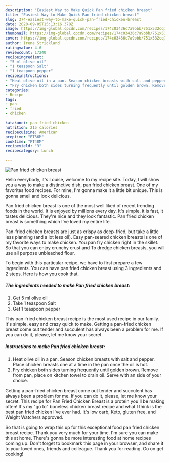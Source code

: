 ```yaml
---
description: "Easiest Way to Make Quick Pan fried chicken breast"
title: "Easiest Way to Make Quick Pan fried chicken breast"
slug: 374-easiest-way-to-make-quick-pan-fried-chicken-breast
date: 2020-09-05T15:13:16.378Z
image: https://img-global.cpcdn.com/recipes/174c03436c7a9bbb/751x532cq70/pan-fried-chicken-breast-recipe-main-photo.jpg
thumbnail: https://img-global.cpcdn.com/recipes/174c03436c7a9bbb/751x532cq70/pan-fried-chicken-breast-recipe-main-photo.jpg
cover: https://img-global.cpcdn.com/recipes/174c03436c7a9bbb/751x532cq70/pan-fried-chicken-breast-recipe-main-photo.jpg
author: Irene Strickland
ratingvalue: 4.6
reviewcount: 17240
recipeingredient:
- "5 ml olive oil"
- "1 teaspoon Salt"
- "1 teaspoon pepper"
recipeinstructions:
- "Heat olive oil in a pan. Season chicken breasts with salt and pepper. Place chicken breasts one at a time in the pan once the oil is hot."
- "Fry chicken both sides turning frequently until golden brown. Remove from pan, place on kitchen towel to drain oil. Serve with an side of your choice."
categories:
- Recipe
tags:
- pan
- fried
- chicken

katakunci: pan fried chicken 
nutrition: 215 calories
recipecuisine: American
preptime: "PT36M"
cooktime: "PT48M"
recipeyield: "3"
recipecategory: Lunch

---
```



![Pan fried chicken breast](https://img-global.cpcdn.com/recipes/174c03436c7a9bbb/751x532cq70/pan-fried-chicken-breast-recipe-main-photo.jpg)

Hello everybody, it's Louise, welcome to my recipe site. Today, I will show you a way to make a distinctive dish, pan fried chicken breast. One of my favorites food recipes. For mine, I'm gonna make it a little bit unique. This is gonna smell and look delicious.

Pan fried chicken breast is one of the most well liked of recent trending foods in the world. It is enjoyed by millions every day. It's simple, it is fast, it tastes delicious. They're nice and they look fantastic. Pan fried chicken breast is something which I've loved my entire life.

Pan-fried chicken breasts are just as crispy as deep-fried, but take a little less planning (and a lot less oil). Easy pan-seared chicken breasts is one of my favorite ways to make chicken. You pan fry chicken right in the skillet. So that you can enjoy crunchy crust and To dredge chicken breasts, you will use all purpose unbleached flour.


To begin with this particular recipe, we have to first prepare a few ingredients. You can have pan fried chicken breast using 3 ingredients and 2 steps. Here is how you cook that.

<!--inarticleads1-->

##### The ingredients needed to make Pan fried chicken breast:

1. Get 5 ml olive oil
1. Take 1 teaspoon Salt
1. Get 1 teaspoon pepper


This pan-fried chicken breast recipe is the most used recipe in our family. It&#39;s simple, easy and crazy quick to make. Getting a pan-fried chicken breast come out tender and succulent has always been a problem for me. If you can do it, please, let me know your secret. 

<!--inarticleads2-->

##### Instructions to make Pan fried chicken breast:

1. Heat olive oil in a pan. Season chicken breasts with salt and pepper. Place chicken breasts one at a time in the pan once the oil is hot.
1. Fry chicken both sides turning frequently until golden brown. Remove from pan, place on kitchen towel to drain oil. Serve with an side of your choice.


Getting a pan-fried chicken breast come out tender and succulent has always been a problem for me. If you can do it, please, let me know your secret. This recipe for Pan Fried Chicken Breast is a protein you&#39;ll be making often! It&#39;s my &#34;go to&#34; boneless chicken breast recipe and what I think is the best pan fried chicken I&#39;ve ever had. It&#39;s low carb, Keto, gluten free, and Weight Watchers approved. 

So that is going to wrap this up for this exceptional food pan fried chicken breast recipe. Thank you very much for your time. I'm sure you can make this at home. There's gonna be more interesting food at home recipes coming up. Don't forget to bookmark this page in your browser, and share it to your loved ones, friends and colleague. Thank you for reading. Go on get cooking!
